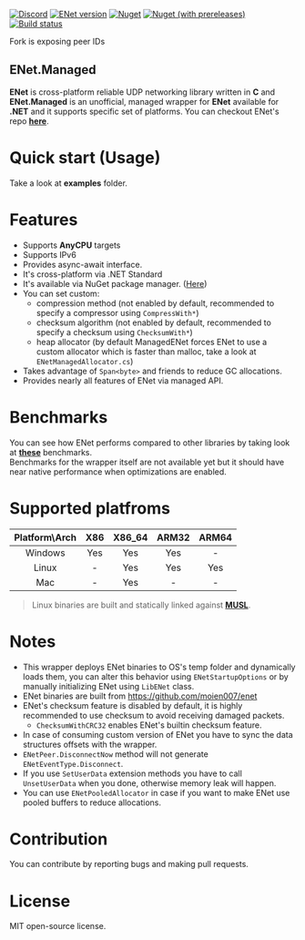 [![Discord](https://img.shields.io/discord/728246944765313075?label=discord)](https://discord.gg/38UqCVC)
[![ENet version](https://img.shields.io/badge/enet-1.3.17-green)](https://github.com/moien007/enet)
[![Nuget](https://img.shields.io/nuget/dt/ENet.Managed?label=downloads)][nuget]
[![Nuget (with prereleases)](https://img.shields.io/nuget/vpre/ENet.Managed?label=version)][nuget]
[![Build status](https://img.shields.io/github/workflow/status/moien007/ENet.Managed/.NET)](https://github.com/moien007/ENet.Managed/actions)

Fork is exposing peer IDs

## ENet.Managed
**ENet** is cross-platform reliable UDP networking library written in **C** and **ENet.Managed** is an unofficial, managed wrapper for **ENet** available for **.NET** and it supports specific set of platforms. You can checkout ENet's repo **[here][enet-repo]**.

# Quick start (Usage)
Take a look at **examples** folder.

# Features
* Supports **AnyCPU** targets
* Supports IPv6
* Provides async-await interface.
* It's cross-platform via .NET Standard
* It's available via NuGet package manager. ([Here][nuget])
* You can set custom:
  * compression method (not enabled by default, recommended to specify a compressor using <code>CompressWith*</code>)
  * checksum algorithm (not enabled by default, recommended to specify a checksum using <code>ChecksumWith*</code>)
  * heap allocator (by default ManagedENet forces ENet to use a custom allocator which is faster than malloc, take a look at <code>ENetManagedAllocator.cs</code>)
* Takes advantage of <code>Span\<byte></code> and friends to reduce GC allocations.
* Provides nearly all features of ENet via managed API.

# Benchmarks
You can see how ENet performs compared to other libraries by taking look at **[these][benchmark]** benchmarks.<br/>
Benchmarks for the wrapper itself are not available yet but it should have near native performance when optimizations are enabled.

# Supported platfroms
| Platform\Arch | X86 | X86_64 | ARM32 | ARM64 |
|:-------------:|:---:|:------:|:-----:|:-----:|
|    Windows    | Yes |   Yes  |  Yes  |   -   |
|     Linux     |  -  |   Yes  |  Yes  |  Yes  |
|      Mac      |  -  |   Yes  |   -   |   -   |

> Linux binaries are built and statically linked against **[MUSL](https://www.musl-libc.org/faq.html)**.

# Notes
* This wrapper deploys ENet binaries to OS's temp folder and dynamically loads them, you can alter this behavior using <code>ENetStartupOptions</code> or by manually initializing ENet using <code>LibENet</code> class.
* ENet binaries are built from https://github.com/moien007/enet
* ENet's checksum feature is disabled by default, it is highly recommended to use checksum to avoid receiving damaged packets. 
  * <code>ChecksumWithCRC32</code> enables ENet's builtin checksum feature.
* In case of consuming custom version of ENet you have to sync the data structures offsets with the wrapper. 
* <code>ENetPeer.DisconnectNow</code> method will not generate <code>ENetEventType.Disconnect</code>.
* If you use <code>SetUserData</code> extension methods you have to call <code>UnsetUserData</code> when you done, otherwise memory leak will happen.
* You can use <code>ENetPooledAllocator</code> in case if you want to make ENet use pooled buffers to reduce allocations.

# Contribution
You can contribute by reporting bugs and making pull requests.

# License
MIT open-source license.

[enet-repo]: http://www.github.com/lsalzman/enet
[benchmark]: http://www.github.com/nxrighthere/BenchmarkNet/wiki/Benchmark-Results
[nuget]: http://www.nuget.org/packages/ENet.Managed

